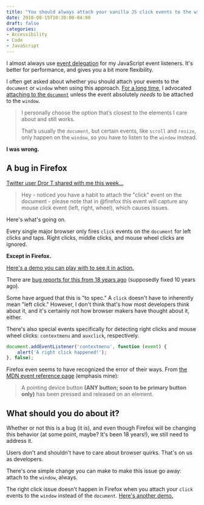 ```yaml
---
title: "You should always attach your vanilla JS click events to the window"
date: 2018-08-15T10:30:00-04:00
draft: false
categories:
- Accessibility
- Code
- JavaScript
---
```


I almost always use [event delegation](/checking-event-target-selectors-with-event-bubbling-in-vanilla-javascript/) for my JavaScript event listeners. It's better for performance, and gives you a bit more flexibility.

I often get asked about whether you should attach your events to the `document` or `window` when using this approach. [For a long time](/document-vs-window-in-javascript/), I advocated [attaching to the `document`](/should-you-attach-your-event-to-the-window-or-document-when-using-event-delegation/) unless the event absolutely *needs* to be attached to the `window`.

> I personally choose the option that’s closest to the elements I care about and still works.
>
> That’s usually the `document`, but certain events, like `scroll` and `resize`, only happen on the `window`, so you have to listen to the `window` instead.

**I was wrong.**

## A bug in Firefox

[Twitter user Dror T shared with me this week...](https://twitter.com/dror3go/status/1029347428791672832)

> Hey - noticed you have a habit to attach the "click" event on the document - please note that in @firefox this event will capture any mouse click event (left, right, wheel), which causes issues.

Here's what's going on.

Every single major browser only fires `click` events on the `document` for left clicks and taps. Right clicks, middle clicks, and mouse wheel clicks are ignored.

**Except in Firefox.**

[Here's a demo you can play with to see it in action.](https://codepen.io/cferdinandi/pen/ejaVza)

<p data-height="265" data-theme-id="light" data-slug-hash="ejaVza" data-default-tab="js,result" data-user="cferdinandi" data-pen-title="Click Event Delegation on the Document" class="codepen"></p>

There are [bug reports for this from 18 years ago](https://bugzilla.mozilla.org/show_bug.cgi?id=71705) (supposedly fixed 10 years ago).

Some have argued that this is "to spec." A `click` doesn't have to inherently mean "left click." However, I don't think that's how most developers think about it, and it's certainly not how browser makers have thought about it, either.

There's also special events specifically for detecting right clicks and mouse wheel clicks: `contextmenu` and `auxclick`, respectively.

```js
document.addEventListener('contextmenu', function (event) {
	alert('A right click happened!');
}, false);
```

Firefox even seems to have recognized the error of their ways. From [the MDN event reference page](https://developer.mozilla.org/en-US/docs/Web/Events#Most_Common_Categories) (emphasis mine):

> A pointing device button **(ANY button; soon to be primary button only)** has been pressed and released on an element.

## What should you do about it?

Whether or not this is a bug (it is), and even though Firefox will be changing this behavior (at some point, maybe? It's been 18 years!), we still need to address it.

Users don't and shouldn't have to care about browser quirks. That's on us as developers.

There's one simple change you can make to make this issue go away: attach to the `window`, always.

The right click issue doesn't happen in Firefox when you attach your `click` events to the `window` instead of the `document`. [Here's another demo.](https://codepen.io/cferdinandi/pen/bjyLvm)

<p data-height="265" data-theme-id="light" data-slug-hash="bjyLvm" data-default-tab="js,result" data-user="cferdinandi" data-pen-title="Click Event Delegation on the Window" class="codepen"></p>